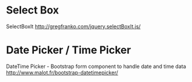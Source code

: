 
Select Box
==========

SelectBoxIt
http://gregfranko.com/jquery.selectBoxIt.js/

Date Picker / Time Picker
==========

DateTime Picker - Bootstrap form component to handle date and time data
http://www.malot.fr/bootstrap-datetimepicker/
